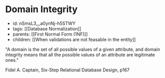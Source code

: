 # Domain Integrity
* id: nSmsL3__a0ynNj-h5STWY
* tags: [[Database Normalization]]
* parents: [[First Normal Form (1NF)]]
* children: [[When validations are not feasable in the entity]]

"A domain is the set of all possible values of a given attribute, and domain integrity means that all the possible values of an attribute are legitimate ones."

Fidel A. Captain, Six-Step Relational Database Design, p167